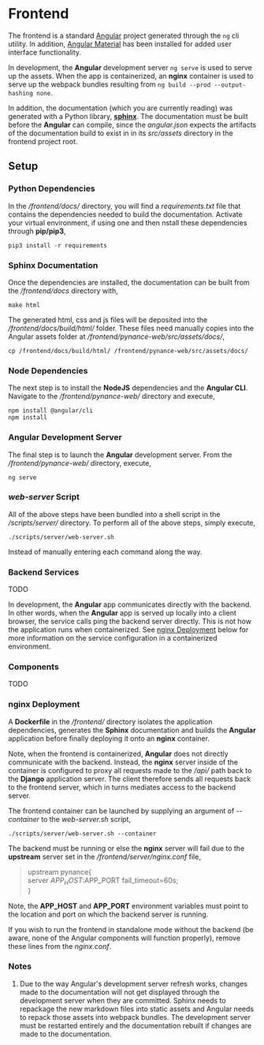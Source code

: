 # Frontend
The frontend is a standard [Angular](https://angular.io/docs) project generated through the `ng` cli utility. In addition, [Angular Material](https://material.angular.io/) has been installed for added user interface functionality.

In development, the <b>Angular</b> development server `ng serve` is used to serve up the assets. When the app is containerized, an <b>nginx</b> container is used to serve up the webpack bundles resulting from `ng build --prod --output-hashing none`. 

In addition, the documentation (which you are currently reading) was generated with a Python library, <b>[sphinx](https://www.sphinx-doc.org/en/master/)</b>. The documentation must be built before the <b>Angular</b> can compile, since the <i>angular.json</i> expects the artifacts of the documentation build to exist in in its <i>src/assets</i> directory in the frontend project root.

## Setup

### Python Dependencies

In the <i>/frontend/docs/</i> directory, you will find a <i>requirements.txt</i> file that contains the dependencies needed to build the documentation. Activate your virtual environment, if using one and then nstall these dependencies through <b>pip/pip3</b>,

`pip3 install -r requirements`

### Sphinx Documentation

Once the dependencies are installed, the documentation can be built from the <i>/frontend/docs</i> directory with,

`make html`

The generated html, css and js files will be deposited into the <i>/frontend/docs/build/html/</i> folder. These files need manually copies into the Angular assets folder at <i>/frontend/pynance-web/src/assets/docs/</i>,

`cp /frontend/docs/build/html/ /frontend/pynance-web/src/assets/docs/`

### Node Dependencies

The next step is to install the <b>NodeJS</b> dependencies and the <b>Angular CLI</b>. Navigate to the <i>/frontend/pynance-web/</i> directory and execute,

`npm install @angular/cli`<br>
`npm install`

### Angular Development Server

The final step is to launch the <b>Angular</b> development server. From the <i>/frontend/pynance-web/</i> directory, execute,

`ng serve`

### <i>web-server</i> Script

All of the above steps have been bundled into a shell script in the <i>/scripts/server/</i> directory. To perform all of the above steps, simply execute,

`./scripts/server/web-server.sh`

Instead of manually entering each command along the way. 

### Backend Services

TODO

In development, the <b>Angular</b> app communicates directly with the backend. In other words, when the <b>Angular</b> app is served up locally into a client browser, the service calls ping the backend server directly. This is not how the application runs when containerized. See [nginx Deployment](#nginx-Deployment) below for more information on the service configuration in a containerized environment.

### Components

TODO

### nginx Deployment

A <b>Dockerfile</b> in the <i>/frontend/</i> directory isolates the application dependencies, generates the <b>Sphinx</b> documentation and builds the <b>Angular</b> application before finally deploying it onto an <b>nginx</b> container. 

Note, when the frontend is containerized, <b>Angular</b> does not directly communicate with the backend. Instead, the <b>nginx</b> server inside of the container is configured to proxy all requests made to the <i>/api/</i> path back to the <b>Django</b> application server. The client therefore sends all requests back to the frontend server, which in turns mediates access to the backend server.

The frontend container can be launched by supplying an argument of <i>--container</i> to the <i>web-server.sh</i> script,

`./scripts/server/web-server.sh --container`

The backend must be running or else the <b>nginx</b> server will fail due to the <b>upstream</b> server set in the <i>/frontend/server/nginx.conf</i> file,

> upstream pynance{<br>
>        server $APP_HOST:$APP_PORT fail_timeout=60s;<br>
>   }<br>

Note, the <b>APP_HOST</b> and <b>APP_PORT</b> environment variables must point to the location and port on which the backend server is running.

If you wish to run the frontend in standalone mode without the backend (be aware, none of the Angular components will function properly), remove these lines from the <i>nginx.conf</i>. 

### Notes

1. Due to the way Angular's development server refresh works, changes made to the documentation will not get displayed through the development server when they are committed. Sphinx needs to repackage the new markdown files into static assets and Angular needs to repack those assets into webpack bundles. The development server must be restarted entirely and the documentation rebuilt if changes are made to the documentation.
